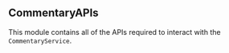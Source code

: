 ## CommentaryAPIs

This module contains all of the APIs required to interact with the `CommentaryService`.

